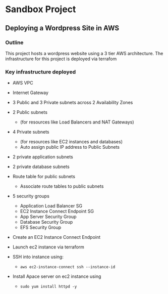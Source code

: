 # Sandbox Project 
## Deploying a Wordpress Site in AWS

### Outline 
This  project hosts a wordpress website using a 3 tier AWS architecture.
The infrastructure for this project is deployed via terrafom


### Key infrastructure deployed 
- AWS VPC
- Internet Gateway
- 3 Public and 3 Private subnets across 2 Availability Zones
- 2 Public subnets 
    - (for resources like Load Balancers and NAT Gateways)
- 4 Private subnets 
    - (for resources like EC2 instances and databases)
    - Auto assign public IP address to Public Subnets 
- 2 private application subnets
- 2 private database subnets  
- Route table for public subnets
    - Associate route tables to public subnets 
- 5 security groups 
    - Application Load Balancer SG
    - EC2 Instance Connect Endpoint SG
    - App Server Security Group 
    - Database Security Group 
    - EFS Security Group 
- Create an EC2 Instance Connect Endpoint 
    
- Launch ec2 instance via terraform 

- SSH into instance using:
    -  `aws ec2-instance-connect ssh --instance-id`
- Install Apace server on ec2 instance using 
    - `sudo yum install httpd -y`



